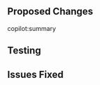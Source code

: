 ## Proposed Changes

copilot:summary

## Testing
<!--- Please describe how you tested your changes. -->

## Issues Fixed
